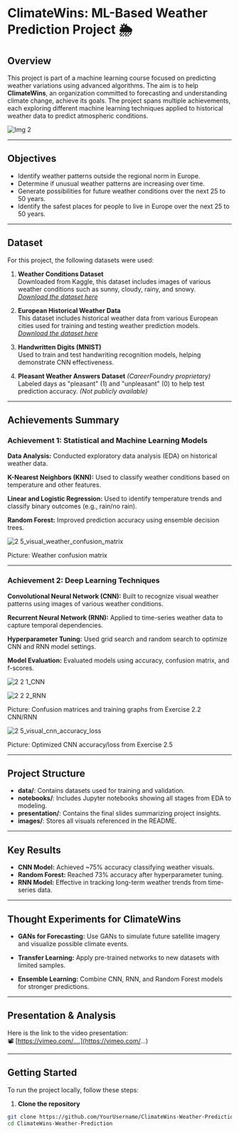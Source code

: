 
# ClimateWins: ML-Based Weather Prediction Project 🌦️


## Overview
This project is part of a machine learning course focused on predicting weather variations using advanced algorithms. The aim is to help **ClimateWins**, an organization committed to forecasting and understanding climate change, achieve its goals. The project spans multiple achievements, each exploring different machine learning techniques applied to historical weather data to predict atmospheric conditions.

![Img 2](https://github.com/user-attachments/assets/fc84ba4a-09fd-4770-a63d-03af9db14a35)


---

## Objectives
- Identify weather patterns outside the regional norm in Europe.
- Determine if unusual weather patterns are increasing over time.
- Generate possibilities for future weather conditions over the next 25 to 50 years.
- Identify the safest places for people to live in Europe over the next 25 to 50 years.

---

## Dataset
For this project, the following datasets were used:

1. **Weather Conditions Dataset**  
   Downloaded from Kaggle, this dataset includes images of various weather conditions such as sunny, cloudy, rainy, and snowy.  
   *[Download the dataset here](https://www.kaggle.com/datasets)*

2. **European Historical Weather Data**  
   This dataset includes historical weather data from various European cities used for training and testing weather prediction models.  
   *[Download the dataset here](https://www.kaggle.com/datasets)*

3. **Handwritten Digits (MNIST)**  
   Used to train and test handwriting recognition models, helping demonstrate CNN effectiveness.

4. **Pleasant Weather Answers Dataset** *(CareerFoundry proprietary)*  
   Labeled days as "pleasant" (1) and "unpleasant" (0) to help test prediction accuracy. *(Not publicly available)*

---

## Achievements Summary

### Achievement 1: Statistical and Machine Learning Models

**Data Analysis:** Conducted exploratory data analysis (EDA) on historical weather data.

**K-Nearest Neighbors (KNN):** Used to classify weather conditions based on temperature and other features.

**Linear and Logistic Regression:** Used to identify temperature trends and classify binary outcomes (e.g., rain/no rain).

**Random Forest:** Improved prediction accuracy using ensemble decision trees.

![2 5_visual_weather_confusion_matrix](https://github.com/user-attachments/assets/6b6e44d4-782b-4f60-b4d6-9b59b26b4c8d)


  Picture: Weather confusion matrix



---

### Achievement 2: Deep Learning Techniques

**Convolutional Neural Network (CNN):** Built to recognize visual weather patterns using images of various weather conditions.

**Recurrent Neural Network (RNN):** Applied to time-series weather data to capture temporal dependencies.

**Hyperparameter Tuning:** Used grid search and random search to optimize CNN and RNN model settings.

**Model Evaluation:** Evaluated models using accuracy, confusion matrix, and f-scores.


![2 2 1_CNN](https://github.com/user-attachments/assets/275ed1e1-1506-41e2-a99a-21c2b4a64259)


![2 2 2_RNN](https://github.com/user-attachments/assets/b31f390c-6a90-4ffa-8fdc-f956ac722e51)

  
  
  Picture: Confusion matrices and training graphs from Exercise 2.2 CNN/RNN

![2 5_visual_cnn_accuracy_loss](https://github.com/user-attachments/assets/e37cf709-99b4-4fa9-9c38-552511a5b52b)


  
Picture: Optimized CNN accuracy/loss from Exercise 2.5

---

## Project Structure
- **data/**: Contains datasets used for training and validation.
- **notebooks/**: Includes Jupyter notebooks showing all stages from EDA to modeling.
- **presentation/**: Contains the final slides summarizing project insights.
- **images/**: Stores all visuals referenced in the README.

---

## Key Results
- **CNN Model:** Achieved ~75% accuracy classifying weather visuals.
- **Random Forest:** Reached 73% accuracy after hyperparameter tuning.
- **RNN Model:** Effective in tracking long-term weather trends from time-series data.

---

## Thought Experiments for ClimateWins
- **GANs for Forecasting:** Use GANs to simulate future satellite imagery and visualize possible climate events.  


- **Transfer Learning:** Apply pre-trained networks to new datasets with limited samples.  

- **Ensemble Learning:** Combine CNN, RNN, and Random Forest models for stronger predictions.  


---

## Presentation & Analysis
Here is the link to the video presentation:  
📽️ [https://vimeo.com/....](https://vimeo.com/...)

---

## Getting Started

To run the project locally, follow these steps:

1. **Clone the repository**
```bash
git clone https://github.com/YourUsername/ClimateWins-Weather-Prediction.git
cd ClimateWins-Weather-Prediction
